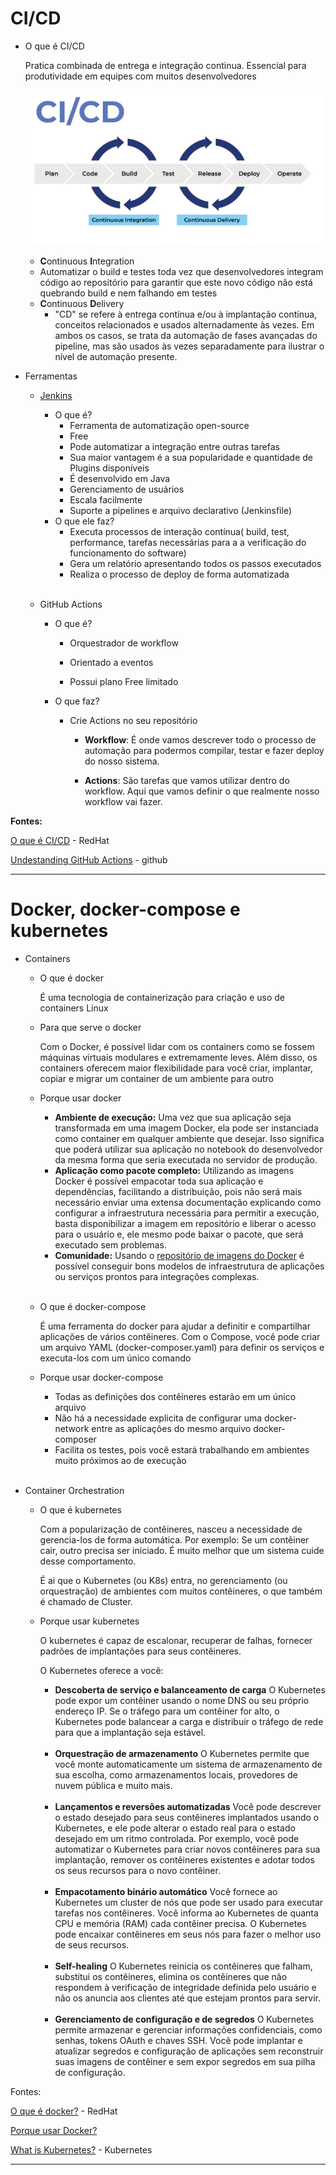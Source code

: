 # CI/CD
- O que é CI/CD

    Pratica combinada de entrega e integração continua. Essencial para produtividade em equipes com muitos desenvolvedores

    ![Untitled](imgs/cicd.png)

    - **C**ontinuous **I**ntegration
    - Automatizar o build e testes toda vez que desenvolvedores integram código ao repositório para garantir que este novo código não está quebrando build e nem falhando em testes
    - **C**ontinuous **D**elivery
        - "CD" se refere à entrega contínua e/ou à implantação contínua, conceitos relacionados e usados alternadamente às vezes. Em ambos os casos, se trata da automação de fases avançadas do pipeline, mas são usados às vezes separadamente para ilustrar o nível de automação presente.
- Ferramentas
    - [Jenkins](https://www.jenkins.io)
        - O que é?
            - Ferramenta de automatização open-source
            - Free
            - Pode automatizar a integração entre outras tarefas
            - Sua maior vantagem é a sua popularidade e quantidade de Plugins disponíveis
            - É desenvolvido em Java
            - Gerenciamento de usuários
            - Escala facilmente
            - Suporte a pipelines e arquivo declarativo (Jenkinsfile)
        - O que ele faz?
            - Executa processos de interação contínua( build, test, performance, tarefas necessárias para a a verificação do funcionamento do software)
            - Gera um relatório apresentando todos os passos executados
            - Realiza o processo de deploy de forma automatizada 
            </br></br>

    - GitHub Actions
        - O que é?
            - Orquestrador de workflow

            - Orientado a eventos

            - Possui plano Free limitado
        - O que faz?
            - Crie Actions no seu repositório

                - **Workflow**: É onde vamos descrever todo o processo de automação para podermos compilar, testar e fazer deploy do nosso sistema.

                - **Actions**: São tarefas que vamos utilizar dentro do workflow. Aqui que vamos definir o que realmente nosso workflow vai fazer.
                    
**Fontes:**

[O que é CI/CD](https://www.redhat.com/pt-br/topics/devops/what-is-ci-cd) - RedHat

[Undestanding GitHub Actions](https://docs.github.com/en/actions/learn-github-actions/understanding-github-actions) - github

---
# Docker, docker-compose e kubernetes

- Containers
    - O que é docker
        
        É uma tecnologia de containerização para criação e uso de containers Linux
        
    - Para que serve o docker
        
        Com o Docker, é possível lidar com os containers como se fossem máquinas virtuais modulares e extremamente leves. Além disso, os containers oferecem maior flexibilidade para você criar, implantar, copiar e migrar um container de um ambiente para outro
        
    - Porque usar docker
        - **Ambiente de execução:** Uma vez que sua aplicação seja transformada em uma imagem Docker, ela pode ser instanciada como container em qualquer ambiente que desejar. Isso significa que poderá utilizar sua aplicação no notebook do desenvolvedor da mesma forma que seria executada no servidor de produção.
        - **Aplicação como pacote completo:** Utilizando as imagens Docker é possível empacotar toda sua aplicação e dependências, facilitando a distribuição, pois não será mais necessário enviar uma extensa documentação explicando como configurar a infraestrutura necessária para permitir a execução, basta disponibilizar a imagem em repositório e liberar o acesso para o usuário e, ele mesmo pode baixar o pacote, que será executado sem problemas.
        - **Comunidade:** Usando o [repositório de imagens do Docker](https://hub.docker.com/) é possível conseguir bons modelos de infraestrutura de aplicações ou serviços prontos para integrações complexas.
        </br></br>
        
    - O que é docker-compose
        
        É uma ferramenta do docker para ajudar a definitir e compartilhar aplicações de vários contêineres. Com o Compose, você pode criar um arquivo YAML (docker-composer.yaml) para definir os serviços e executa-los com um único comando
        
    - Porque usar docker-compose
        - Todas as definições dos contêineres estarão em um único arquivo
        - Não há a necessidade explicita de configurar uma docker-network entre as aplicações do mesmo arquivo docker-composer
        - Facilita os testes, pois você estará trabalhando em ambientes muito próximos ao de execução
         </br></br>

- Container Orchestration
    - O que é kubernetes
        
        Com a popularização de contêineres, nasceu a necessidade de gerencia-los de forma automática. Por exemplo: Se um contêiner cair, outro precisa ser iniciado. É muito melhor que um sistema cuide desse comportamento.
        
        É ai que o Kubernetes (ou K8s) entra, no gerenciamento (ou orquestração) de ambientes com muitos contêineres, o que também é chamado de Cluster.
        
    - Porque usar kubernetes
        
        O kubernetes é capaz de escalonar, recuperar de falhas, fornecer padrões de implantações para seus contêineres.
        
        O Kubernetes oferece a você: 
        
        - **Descoberta de serviço e balanceamento de carga**
        O Kubernetes pode expor um contêiner usando o nome DNS ou seu próprio
        endereço IP. Se o tráfego para um contêiner for alto, o Kubernetes pode
        balancear a carga e distribuir o tráfego de rede para que a implantação
        seja estável.
         </br></br>
        - **Orquestração de armazenamento**
        O Kubernetes permite que você monte automaticamente um sistema de
        armazenamento de sua escolha, como armazenamentos locais, provedores de
        nuvem pública e muito mais.
         </br></br>
        - **Lançamentos e reversões automatizadas**
        Você pode descrever o estado desejado para seus contêineres implantados
        usando o Kubernetes, e ele pode alterar o estado real para o estado
        desejado em um ritmo controlada. Por exemplo, você pode automatizar o
        Kubernetes para criar novos contêineres para sua implantação, remover os contêineres existentes e adotar todos os seus recursos para o novo
        contêiner. </br></br>
        - **Empacotamento binário automático**
        Você fornece ao Kubernetes um cluster de nós que pode ser usado para
        executar tarefas nos contêineres. Você informa ao Kubernetes de quanta
        CPU e memória (RAM) cada contêiner precisa. O Kubernetes pode encaixar
        contêineres em seus nós para fazer o melhor uso de seus recursos.
         </br></br>
        - **Self-healing**
        O Kubernetes reinicia os contêineres que falham, substitui os
        contêineres, elimina os contêineres que não respondem à verificação de
        integridade definida pelo usuário e não os anuncia aos clientes até que
        estejam prontos para servir.
         </br></br>
        - **Gerenciamento de configuração e de segredos**
        O Kubernetes permite armazenar e gerenciar informações confidenciais,
        como senhas, tokens OAuth e chaves SSH. Você pode implantar e atualizar
        segredos e configuração de aplicações sem reconstruir suas imagens de
        contêiner e sem expor segredos em sua pilha de configuração.

Fontes: 

[O que é docker?](https://www.redhat.com/pt-br/topics/containers/what-is-docker) - RedHat

[Porque usar Docker?](https://stack.desenvolvedor.expert/appendix/docker/porque.html)

[What is Kubernetes?](https://kubernetes.io/docs/concepts/overview/what-is-kubernetes/) - Kubernetes

---